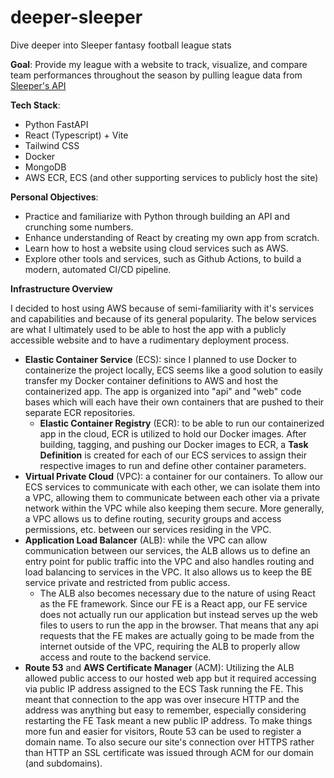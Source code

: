 # deeper-sleeper
Dive deeper into Sleeper fantasy football league stats

**Goal**: Provide my league with a website to track, visualize, and compare team performances throughout the season by pulling league data from [Sleeper's API](https://docs.sleeper.com/#introduction)

**Tech Stack**:
- Python FastAPI
- React (Typescript) + Vite
- Tailwind CSS
- Docker
- MongoDB
- AWS ECR, ECS (and other supporting services to publicly host the site)

**Personal Objectives**:
- Practice and familiarize with Python through building an API and crunching some numbers.
- Enhance understanding of React by creating my own app from scratch.
- Learn how to host a website using cloud services such as AWS.
- Explore other tools and services, such as Github Actions, to build a modern, automated CI/CD pipeline.

**Infrastructure Overview**

I decided to host using AWS because of semi-familiarity with it's services and capabilities and because of its general popularity. The below services are what I ultimately used to be able to host the app with a publicly accessible website and to have a rudimentary deployment process.
- **Elastic Container Service** (ECS): since I planned to use Docker to containerize the project locally, ECS seems like a good solution to easily transfer my Docker container definitions to AWS and host the containerized app. The app is organized into "api" and "web" code bases which will each have their own containers that are pushed to their separate ECR repositories.
  - **Elastic Container Registry** (ECR): to be able to run our containerized app in the cloud, ECR is utilized to hold our Docker images. After building, tagging, and pushing our Docker images to ECR, a **Task Definition** is created for each of our ECS services to assign their respective images to run and define other container parameters.
- **Virtual Private Cloud** (VPC): a container for our containers. To allow our ECS services to communicate with each other, we can isolate them into a VPC, allowing them to communicate between each other via a private network within the VPC while also keeping them secure. More generally, a VPC allows us to define routing, security groups and access permissions, etc. between our services residing in the VPC.
- **Application Load Balancer** (ALB): while the VPC can allow communication between our services, the ALB allows us to define an entry point for public traffic into the VPC and also handles routing and load balancing to services in the VPC. It also allows us to keep the BE service private and restricted from public access.
  - The ALB also becomes necessary due to the nature of using React as the FE framework. Since our FE is a React app, our FE service does not actually run our application but instead serves up the web files to users to run the app in the browser. That means that any api requests that the FE makes are actually going to be made from the internet outside of the VPC, requiring the ALB to properly allow access and route to the backend service.
- **Route 53** and **AWS Certificate Manager** (ACM): Utilizing the ALB allowed public access to our hosted web app but it required accessing via public IP address assigned to the ECS Task running the FE. This meant that connection to the app was over insecure HTTP and the address was anything but easy to remember, especially considering restarting the FE Task meant a new public IP address. To make things more fun and easier for visitors, Route 53 can be used to register a domain name. To also secure our site's connection over HTTPS rather than HTTP an SSL certificate was issued through ACM for our domain (and subdomains).